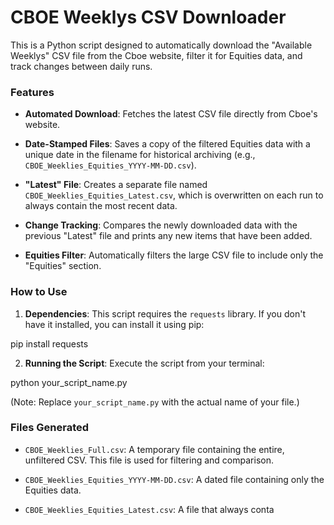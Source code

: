 # CBOE Weeklys CSV Downloader

This is a Python script designed to automatically download the "Available Weeklys" CSV file from the Cboe website, filter it for Equities data, and track changes between daily runs.

### Features

* **Automated Download**: Fetches the latest CSV file directly from Cboe's website.

* **Date-Stamped Files**: Saves a copy of the filtered Equities data with a unique date in the filename for historical archiving (e.g., `CBOE_Weeklies_Equities_YYYY-MM-DD.csv`).

* **"Latest" File**: Creates a separate file named `CBOE_Weeklies_Equities_Latest.csv`, which is overwritten on each run to always contain the most recent data.

* **Change Tracking**: Compares the newly downloaded data with the previous "Latest" file and prints any new items that have been added.

* **Equities Filter**: Automatically filters the large CSV file to include only the "Equities" section.

### How to Use

1. **Dependencies**: This script requires the `requests` library. If you don't have it installed, you can install it using pip:

pip install requests


2. **Running the Script**: Execute the script from your terminal:

python your_script_name.py


(Note: Replace `your_script_name.py` with the actual name of your file.)

### Files Generated

* `CBOE_Weeklies_Full.csv`: A temporary file containing the entire, unfiltered CSV. This file is used for filtering and comparison.

* `CBOE_Weeklies_Equities_YYYY-MM-DD.csv`: A dated file containing only the Equities data.

* `CBOE_Weeklies_Equities_Latest.csv`: A file that always conta